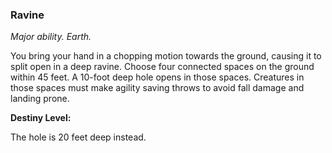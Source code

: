 ### Ravine

_Major ability. Earth._

You bring your hand in a chopping motion towards the ground, causing it to split open in a deep ravine. Choose four connected spaces on the ground within 45 feet. A 10-foot deep hole opens in those spaces. Creatures in those spaces must make agility saving throws to avoid fall damage and landing prone.

**Destiny Level:**

The hole is 20 feet deep instead.
